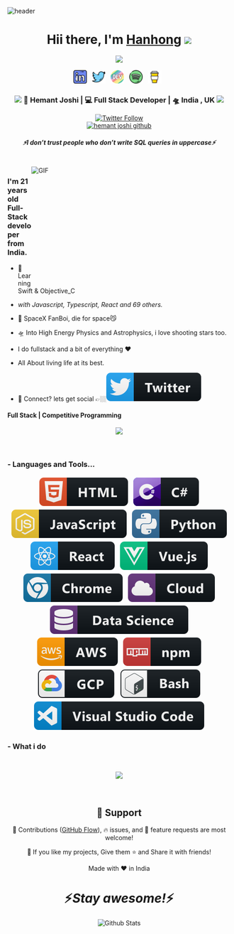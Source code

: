 
![header](https://capsule-render.vercel.app/api?type=wave&color=600&height=300&section=header&text=HanHongJo*v*&fontSize=33)
<div align="center">
   <h1>Hii there, I'm <a href="https://hemant.codes">Hanhong</a> <img src="https://media.giphy.com/media/hvRJCLFzcasrR4ia7z/giphy.gif" width="25px"> </h1>
   
   
   <img src="https://pronoun.cyou/x/y?subject=He&object=Him&height=20"> 
</div>

<p align='center'>
   <a href="https://www.linkedin.com/in/hemant-j-85518a195/"><img height="30" src="https://raw.githubusercontent.com/8bithemant/8bithemant/master/linkedin.png?raw=true"></a>&nbsp;&nbsp;
<a href="https://twitter.com/8bithemant"><img height="30" src="https://raw.githubusercontent.com/8bithemant/8bithemant/master/twitter.png?raw=true"></a>&nbsp;&nbsp;
<a href="https://dev.to/hemant"><img height="30" src="https://raw.githubusercontent.com/8bithemant/8bithemant/master/devto.png?raw=true"></a>&nbsp;&nbsp;
<a href="https://www.facebook.com/trinnwin"><img height="30" src="https://raw.githubusercontent.com/8bithemant/8bithemant/master/spotify.png?raw=true"></a>&nbsp;&nbsp;
 <a href="https://www.coffee.com/hemant"><img height="30" src="https://raw.githubusercontent.com/8bithemant/8bithemant/master/coffee.jpg?raw=true"></a>&nbsp;&nbsp;
 </p>



<div align="center">
<h3><img src="https://media.giphy.com/media/WUlplcMpOCEmTGBtBW/giphy.gif" width="30"> 🙎 Hemant Joshi | 💻 Full Stack Developer | 🛸 India , UK <img src="https://media.giphy.com/media/WUlplcMpOCEmTGBtBW/giphy.gif" width="30"></h3>
</div>



<p align="center">
   <a href="https://twitter.com/_hemant_joshi"><img alt="Twitter Follow" src="https://img.shields.io/twitter/follow/_hemant_joshi?style=for-the-badge&color=09f&labelColor=black&logo=twitter&label=@_hemant_joshi"></a>
   <br> <!-- <a href="https://badges.pufler.dev/visits/mayhemantt/mayhemantt"> <img alt="hemant joshi github" src="https://badges.pufler.dev/visits/mayhemantt/mayhemantt"> </a> -->
   <a href="https://visitor-badge.glitch.me/badge?page_id=mayhemantt.mayhemantt"> <img alt="hemant joshi github" src="https://visitor-badge.glitch.me/badge?page_id=mayhemantt.mayhemantt"> </a>
 </p>
 
 <h5 align="center">
   <i>⚡️I don’t trust people who don’t write SQL queries in uppercase⚡️</i>
  </h5>
 
 
<br />
<img align="right" height="270px" width="450px" alt="GIF" src="https://media.giphy.com/media/3FjEPbKqEPhPpmC8uY/giphy.gif" />
<p align="center">
  <h3> I'm 21 years old Full-Stack developer from India.</h3>
</p>

 - 🥀 Learning Swift & Objective_C
 
 - <i>with Javascript, Typescript, React and 69 others.</i>
   
 - 🔭 SpaceX FanBoi, die for space😼

 - 🛸 Into High Energy Physics and Astrophysics, i love shooting stars too.
 
 - I do fullstack and a bit of everything :heart:
 
 - All About living life at its best.
 
 - 💬 Connect? lets get social 👉🏼[<img src="https://raw.githubusercontent.com/8bithemant/8bithemant/master/svg/social/twitter.svg" >](https://twitter.com/_hemant_joshi)
 
 <p align="center">
  <h4> Full Stack | Competitive Programming </h4>
   </p>

<!--  -->

<p align="center" >
<a href="https://github.com/anuraghazra/github-readme-stats"> 
    <img  src="https://github-readme-stats.vercel.app/api?username=mayhemantt&&show_icons=true&theme=radical"/>
  </a>

</p>

<br />

### - Languages and Tools...

<p align="center">
  <!-- For more icons please follow  https://github.com/MikeCodesDotNET/ColoredBadges -->
  <img src="https://raw.githubusercontent.com/8bithemant/8bithemant/master/svg/dev/languages/html.svg" alt="html" style="vertical-align:top; margin:4px">    
  <img src="https://raw.githubusercontent.com/8bithemant/8bithemant/master/svg/dev/languages/csharp.svg" alt="csharp" style="vertical-align:top; margin:4px">
  <img src="https://raw.githubusercontent.com/8bithemant/8bithemant/master/svg/dev/languages/js.svg" alt="js" style="vertical-align:top; margin:4px">
  <img src="https://raw.githubusercontent.com/8bithemant/8bithemant/master/svg/dev/languages/python.svg" alt="python" style="vertical-align:top; margin:4px">
  <img src="https://raw.githubusercontent.com/8bithemant/8bithemant/master/svg/dev/frameworks/react.svg" alt="react" style="vertical-align:top; margin:4px">
  <img src="https://raw.githubusercontent.com/8bithemant/8bithemant/master/svg/dev/frameworks/vue.svg" alt="vue" style="vertical-align:top; margin:4px">
  <img src="https://raw.githubusercontent.com/8bithemant/8bithemant/master/svg/dev/misc/chrome.svg" alt="chrome" style="vertical-align:top; margin:4px">
  <img src="https://raw.githubusercontent.com/8bithemant/8bithemant/master/svg/dev/misc/cloud.svg" alt="cloud" style="vertical-align:top; margin:4px">
  <img src="https://raw.githubusercontent.com/8bithemant/8bithemant/master/svg/dev/misc/datascience.svg" alt="datascience" style="vertical-align:top; margin:4px">
  <img src="https://raw.githubusercontent.com/8bithemant/8bithemant/master/svg/dev/services/aws.svg" alt="aws" style="vertical-align:top; margin:4px">
  <img src="https://raw.githubusercontent.com/8bithemant/8bithemant/master/svg/dev/services/npm.svg" alt="npm" style="vertical-align:top; margin:4px">
  <img src="https://raw.githubusercontent.com/8bithemant/8bithemant/master/svg/dev/services/gcp.svg" alt="gcp" style="vertical-align:top; margin:4px">
  <img src="https://raw.githubusercontent.com/8bithemant/8bithemant/master/svg/dev/tools/bash.svg" alt="bash" style="vertical-align:top; margin:4px">
  <img src="https://raw.githubusercontent.com/8bithemant/8bithemant/master/svg/dev/tools/visualstudio_code.svg" alt="vscode" style="vertical-align:top; margin:4px">
</p>

<!--
### - Blogs 🌱
-->
<!--
<p align="center">
  <a href="https://dev.to/hemant">
    <img src="https://raw.githubusercontent.com/8bithemant/8bithemant/master/svg/blogs/devto.svg"> 
  </a>
</p>
-->



 ### - What i do


<br />

<p align="center">
   <img src="https://media.giphy.com/media/f9XgHHnPnDjOF1hWpl/giphy.gif" />
   </p>
   
   
<br />

<h2 align="center">🤝 Support</h2>

<p align="center">🎀 Contributions (<a href="https://guides.github.com/introduction/flow" title="GitHub flow">GitHub Flow</a>), 🔥 issues, and 🥮 feature requests are most welcome!</p>

<p align="center">💙 If you like my projects, Give them ⭐ and Share it with friends!</p>
</p>
<p align="center">Made with ❤️ in India</p>

<h1 align='center'>⚡️<i>Stay awesome!</i>⚡️</h1>

<p align="center">
        <img src="https://raw.githubusercontent.com/mayhemantt/mayhemantt/Update/svg/Bottom.svg" alt="Github Stats" />
</p>

